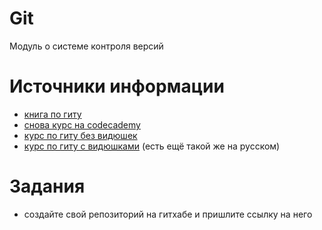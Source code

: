 # Git
Модуль о системе контроля версий


# Источники информации
* [книга по гиту](https://git-scm.com/book/en/v2)
* [снова курс на codecademy](https://www.codecademy.com/learn/learn-git)
* [курс по гиту без видюшек](https://stepik.org/course/4138)
* [курс по гиту с видюшками](https://stepik.org/course/2159) (есть ещё такой же на русском)


# Задания
* создайте свой репозиторий на гитхабе и пришлите ссылку на него